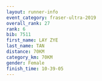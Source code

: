 ```yaml
---
layout: runner-info 
event_category: fraser-ultra-2019 
overall_rank: 27
rank: 6
bib: 7511
first_name: LAY ZYE
last_name: TAN
distance: 70KM
category_km: 70KM
gender: Female
finish_time: 10-39-05
---
```

